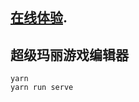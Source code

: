 ## [在线体验](https://hhzzcc.github.io/mario/dist/index.html/).

## 超级玛丽游戏编辑器
```
yarn
yarn run serve
```

